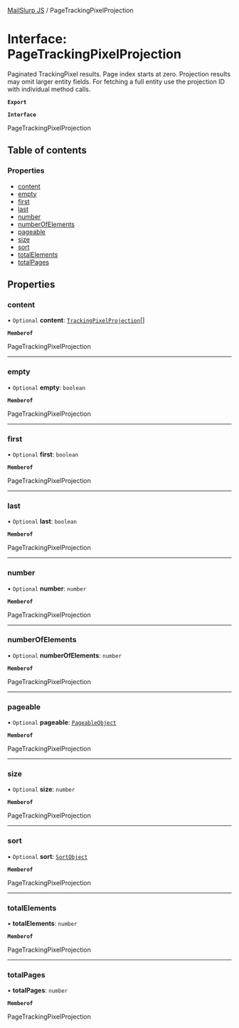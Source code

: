 [MailSlurp JS](../README.md) / PageTrackingPixelProjection

# Interface: PageTrackingPixelProjection

Paginated TrackingPixel results. Page index starts at zero. Projection results may omit larger entity fields. For fetching a full entity use the projection ID with individual method calls.

**`Export`**

**`Interface`**

PageTrackingPixelProjection

## Table of contents

### Properties

- [content](PageTrackingPixelProjection.md#content)
- [empty](PageTrackingPixelProjection.md#empty)
- [first](PageTrackingPixelProjection.md#first)
- [last](PageTrackingPixelProjection.md#last)
- [number](PageTrackingPixelProjection.md#number)
- [numberOfElements](PageTrackingPixelProjection.md#numberofelements)
- [pageable](PageTrackingPixelProjection.md#pageable)
- [size](PageTrackingPixelProjection.md#size)
- [sort](PageTrackingPixelProjection.md#sort)
- [totalElements](PageTrackingPixelProjection.md#totalelements)
- [totalPages](PageTrackingPixelProjection.md#totalpages)

## Properties

### content

• `Optional` **content**: [`TrackingPixelProjection`](TrackingPixelProjection.md)[]

**`Memberof`**

PageTrackingPixelProjection

___

### empty

• `Optional` **empty**: `boolean`

**`Memberof`**

PageTrackingPixelProjection

___

### first

• `Optional` **first**: `boolean`

**`Memberof`**

PageTrackingPixelProjection

___

### last

• `Optional` **last**: `boolean`

**`Memberof`**

PageTrackingPixelProjection

___

### number

• `Optional` **number**: `number`

**`Memberof`**

PageTrackingPixelProjection

___

### numberOfElements

• `Optional` **numberOfElements**: `number`

**`Memberof`**

PageTrackingPixelProjection

___

### pageable

• `Optional` **pageable**: [`PageableObject`](PageableObject.md)

**`Memberof`**

PageTrackingPixelProjection

___

### size

• `Optional` **size**: `number`

**`Memberof`**

PageTrackingPixelProjection

___

### sort

• `Optional` **sort**: [`SortObject`](SortObject.md)

**`Memberof`**

PageTrackingPixelProjection

___

### totalElements

• **totalElements**: `number`

**`Memberof`**

PageTrackingPixelProjection

___

### totalPages

• **totalPages**: `number`

**`Memberof`**

PageTrackingPixelProjection
